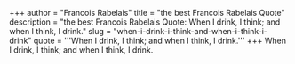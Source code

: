 +++
author = "Francois Rabelais"
title = "the best Francois Rabelais Quote"
description = "the best Francois Rabelais Quote: When I drink, I think; and when I think, I drink."
slug = "when-i-drink-i-think-and-when-i-think-i-drink"
quote = '''When I drink, I think; and when I think, I drink.'''
+++
When I drink, I think; and when I think, I drink.
